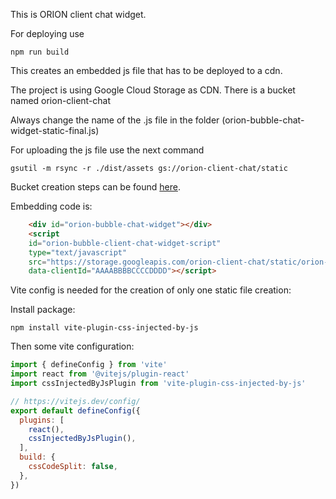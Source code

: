 This is ORION client chat widget.

For deploying use
```
npm run build
```

This creates an embedded js file that has to be deployed to a cdn. 

The project is using Google Cloud Storage as CDN. There is a bucket named orion-client-chat

Always change the name of the .js file in the folder (orion-bubble-chat-widget-static-final.js)

For uploading the js file use the next command
```
gsutil -m rsync -r ./dist/assets gs://orion-client-chat/static
```

Bucket creation steps can be found [here](https://cloud.google.com/appengine/docs/standard/serving-static-files?tab=python).

Embedding code is: 
```html
    <div id="orion-bubble-chat-widget"></div>
    <script 
    id="orion-bubble-client-chat-widget-script" 
    type="text/javascript" 
    src="https://storage.googleapis.com/orion-client-chat/static/orion-bubble-chat-widget-static-final.js" 
    data-clientId="AAAABBBBCCCCDDDD"></script>
```

Vite config is needed for the creation of only one static file creation:

Install package:
```
npm install vite-plugin-css-injected-by-js
```

Then some vite configuration:
```javascript
import { defineConfig } from 'vite'
import react from '@vitejs/plugin-react'
import cssInjectedByJsPlugin from 'vite-plugin-css-injected-by-js'

// https://vitejs.dev/config/
export default defineConfig({
  plugins: [
    react(),
    cssInjectedByJsPlugin(),
  ],
  build: {
    cssCodeSplit: false,
  },
})
```